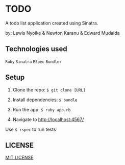 # TODO

A todo list application created using Sinatra.

by: Lewis Nyoike & Newton Karanu & Edward Mudaida

## Technologies used

`Ruby` `Sinatra` `RSpec` `Bundler`

## Setup

1. Clone the repo: `$ git clone [URL]`

2. Install dependencies: `$ bundle`

3. Run the app: `$ ruby app.rb`

4. Navigate to [http://localhost:4567/](http://localhost:4567/)

Use `$ rspec` to run tests

## LICENSE

[MIT LICENSE](https://github.com/EdwardMudaida/ToDo/blob/master/LICENSE)